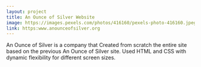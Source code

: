 ```yaml
---
layout: project
title: An Ounce of Silver Website
image: https://images.pexels.com/photos/416160/pexels-photo-416160.jpeg?auto=compress&cs=tinysrgb&dpr=1&w=500
link: https:www.anounceofsilver.org
---
```

An Ounce of Silver is a company that 
Created from scratch the entire site based on the previous An Ounce of Silver site. Used HTML and CSS with dynamic flexibility for different screen sizes.